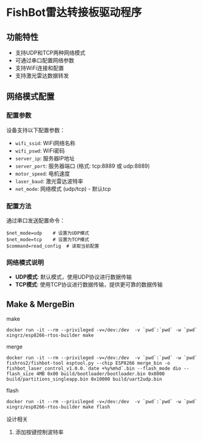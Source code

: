 # FishBot雷达转接板驱动程序

## 功能特性

- 支持UDP和TCP两种网络模式
- 可通过串口配置网络参数
- 支持WiFi连接和配置
- 支持激光雷达数据转发

## 网络模式配置

### 配置参数

设备支持以下配置参数：

- `wifi_ssid`: WiFi网络名称
- `wifi_pswd`: WiFi密码  
- `server_ip`: 服务器IP地址
- `server_port`: 服务器端口 (格式: tcp:8889 或 udp:8889)
- `motor_speed`: 电机速度
- `laser_baud`: 激光雷达波特率
- `net_mode`: 网络模式 (udp/tcp) - 默认tcp

### 配置方法

通过串口发送配置命令：

```
$net_mode=udp    # 设置为UDP模式
$net_mode=tcp    # 设置为TCP模式
$command=read_config  # 读取当前配置
```

### 网络模式说明

- **UDP模式**: 默认模式，使用UDP协议进行数据传输
- **TCP模式**: 使用TCP协议进行数据传输，提供更可靠的数据传输

## Make & MergeBin

make

```
docker run -it --rm --privileged -v=/dev:/dev  -v `pwd`:`pwd` -w `pwd` xingrz/esp8266-rtos-builder make 
```

merge

```
docker run -it --rm --privileged -v=/dev:/dev  -v `pwd`:`pwd` -w `pwd` fishros2/fishbot-tool esptool.py --chip ESP8266 merge_bin -o fishbot_laser_control_v1.0.0.`date +%y%m%d`.bin --flash_mode dio --flash_size 4MB 0x00 build/bootloader/bootloader.bin 0x8000 build/partitions_singleapp.bin 0x10000 build/uart2udp.bin
```

flash 

```
docker run -it --rm --privileged -v=/dev:/dev  -v `pwd`:`pwd` -w `pwd` xingrz/esp8266-rtos-builder make flash
```


设计相关

1. 添加按键控制波特率

```

```
